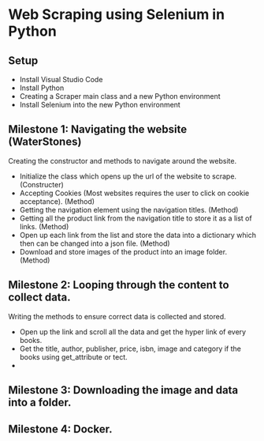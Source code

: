# Web Scraping using Selenium in Python

## Setup

- Install Visual Studio Code
- Install Python
- Creating a Scraper main class and a new Python environment
- Install Selenium into the new Python environment

## Milestone 1: Navigating the website (WaterStones)

Creating the constructor and methods to navigate around the website.
- Initialize the class which opens up the url of the website to scrape. (Constructer)
- Accepting Cookies (Most websites requires the user to click on cookie acceptance). (Method)
- Getting the navigation element using the navigation titles. (Method)
- Getting all the product link from the navigation title to store it as a list of links. (Method)
- Open up each link from the list and store the data into a dictionary which then can be changed into a json file. (Method)
- Download and store images of the product into an image folder. (Method)

## Milestone 2: Looping through the content to collect data.

Writing the methods to ensure correct data is collected and stored.
- Open up the link and scroll all the data and get the hyper link of every books.
- Get the title, author, publisher, price, isbn, image and category if the books using get_attribute or tect.
- 

## Milestone 3: Downloading the image and data into a folder.

## Milestone 4: Docker.

